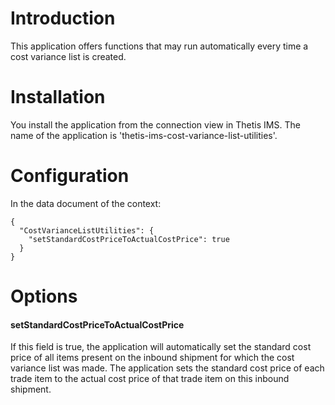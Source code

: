 # Introduction

This application offers functions that may run automatically every time a cost variance list is created.

# Installation

You install the application from the connection view in Thetis IMS. The name of the application is 'thetis-ims-cost-variance-list-utilities'.

# Configuration

In the data document of the context:

```
{
  "CostVarianceListUtilities": {
    "setStandardCostPriceToActualCostPrice": true
  }
}
```
# Options

#### setStandardCostPriceToActualCostPrice

If this field is true, the application will automatically set the standard cost price of all items present on the inbound shipment for which the cost variance list was made. The application sets the standard cost price of each trade item to the actual cost price of that trade item on this inbound shipment.


